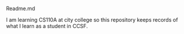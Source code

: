 Readme.md

I am learning CS110A at city college so this repository keeps records of what I learn as a student in CCSF. 